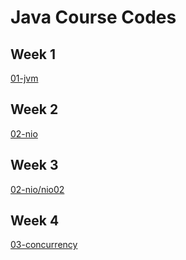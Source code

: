 # Java Course Codes

## Week 1
[01-jvm](./01-jvm)

## Week 2
[02-nio](./02-nio)

## Week 3
[02-nio/nio02](./02-nio/nio02/)

## Week 4
[03-concurrency](./03-concurrency)
